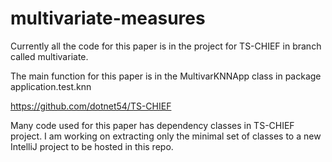 # multivariate-measures

Currently all the code for this paper is in the project for TS-CHIEF in branch called multivariate.


The main function for this paper is in the MultivarKNNApp class in package application.test.knn

https://github.com/dotnet54/TS-CHIEF

Many code used for this paper has dependency classes in TS-CHIEF project.
I am working on extracting only the minimal set of classes to a new IntelliJ project to be hosted in this repo.
